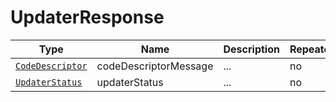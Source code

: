 # UpdaterResponse

Type|Name|Description|Repeated?
-|-|-|-
[`CodeDescriptor`](codedescriptor)|codeDescriptorMessage|...|no
[`UpdaterStatus`](updaterstatus)|updaterStatus|...|no
